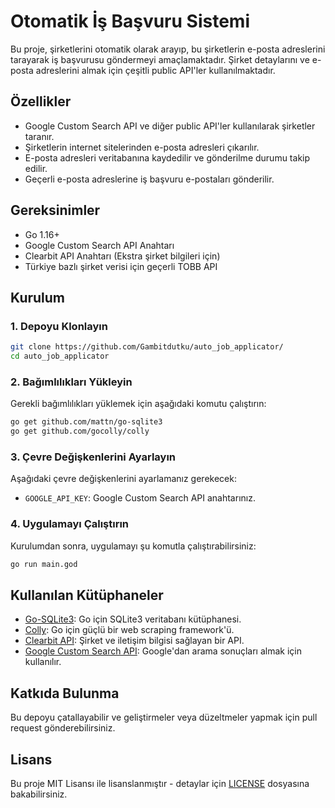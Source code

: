 
# Otomatik İş Başvuru Sistemi

Bu proje, şirketlerini otomatik olarak arayıp, bu şirketlerin e-posta adreslerini tarayarak iş başvurusu göndermeyi amaçlamaktadır. Şirket detaylarını ve e-posta adreslerini almak için çeşitli public API'ler kullanılmaktadır.

## Özellikler
- Google Custom Search API ve diğer public API'ler kullanılarak şirketler taranır.
- Şirketlerin internet sitelerinden e-posta adresleri çıkarılır.
- E-posta adresleri veritabanına kaydedilir ve gönderilme durumu takip edilir.
- Geçerli e-posta adreslerine iş başvuru e-postaları gönderilir.

## Gereksinimler

- Go 1.16+
- Google Custom Search API Anahtarı
- Clearbit API Anahtarı (Ekstra şirket bilgileri için)
- Türkiye bazlı şirket verisi için geçerli TOBB API

## Kurulum

### 1. Depoyu Klonlayın

```bash
git clone https://github.com/Gambitdutku/auto_job_applicator/
cd auto_job_applicator
```

### 2. Bağımlılıkları Yükleyin

Gerekli bağımlılıkları yüklemek için aşağıdaki komutu çalıştırın:

```bash
go get github.com/mattn/go-sqlite3
go get github.com/gocolly/colly
```

### 3. Çevre Değişkenlerini Ayarlayın

Aşağıdaki çevre değişkenlerini ayarlamanız gerekecek:

- `GOOGLE_API_KEY`: Google Custom Search API anahtarınız.
### 4. Uygulamayı Çalıştırın

Kurulumdan sonra, uygulamayı şu komutla çalıştırabilirsiniz:

```bash
go run main.god
```

## Kullanılan Kütüphaneler

- [Go-SQLite3](https://github.com/mattn/go-sqlite3): Go için SQLite3 veritabanı kütüphanesi.
- [Colly](https://github.com/gocolly/colly): Go için güçlü bir web scraping framework'ü.
- [Clearbit API](https://clearbit.com/docs): Şirket ve iletişim bilgisi sağlayan bir API.
- [Google Custom Search API](https://developers.google.com/custom-search/v1/overview): Google'dan arama sonuçları almak için kullanılır.

## Katkıda Bulunma

Bu depoyu çatallayabilir ve geliştirmeler veya düzeltmeler yapmak için pull request gönderebilirsiniz.

## Lisans

Bu proje MIT Lisansı ile lisanslanmıştır - detaylar için [LICENSE](LICENSE) dosyasına bakabilirsiniz.
